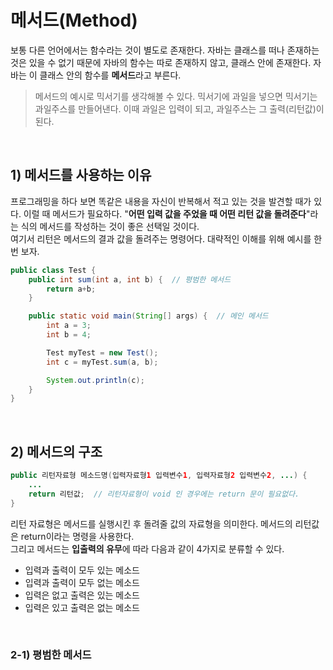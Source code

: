 # 메서드(Method)

보통 다른 언어에서는 함수라는 것이 별도로 존재한다. 자바는 클래스를 떠나 존재하는 것은 있을 수 없기 때문에 자바의 함수는 따로 존재하지 않고, 클래스 안에 존재한다. 자바는 이 클래스 안의 함수를 **메서드**라고 부른다. 
> 메서드의 예시로 믹서기를 생각해볼 수 있다. 믹서기에 과일을 넣으면 믹서기는 과일주스를 만들어낸다. 이때 과일은 입력이 되고, 과일주스는 그 출력(리턴값)이 된다. 

<br>

## 1) 메서드를 사용하는 이유
프로그래밍을 하다 보면 똑같은 내용을 자신이 반복해서 적고 있는 것을 발견할 때가 있다. 이럴 때 메서드가 필요하다. "**어떤 입력 값을 주었을 때 어떤 리턴 값을 돌려준다**"라는 식의 메서드를 작성하는 것이 좋은 선택일 것이다. 
<br>
여기서 리턴은 메서드의 결과 값을 돌려주는 명령어다. 대략적인 이해를 위해 예시를 한번 보자.
```java
public class Test {
    public int sum(int a, int b) {  // 평범한 메서드
        return a+b;
    }

    public static void main(String[] args) {  // 메인 메서드
        int a = 3;
        int b = 4;

        Test myTest = new Test();
        int c = myTest.sum(a, b);

        System.out.println(c);
    }
}

```

<br>

## 2) 메서드의 구조
```java
public 리턴자료형 메소드명(입력자료형1 입력변수1, 입력자료형2 입력변수2, ...) {
    ...    
    return 리턴값;  // 리턴자료형이 void 인 경우에는 return 문이 필요없다.
}
```
리턴 자료형은 메서드를 실행시킨 후 돌려줄 값의 자료형을 의미한다. 메서드의 리턴값은 return이라는 명령을 사용한다. 
<br>
그리고 메서드는 **입출력의 유무**에 따라 다음과 같이 4가지로 분류할 수 있다.
+ 입력과 출력이 모두 있는 메소드
+ 입력과 출력이 모두 없는 메소드
+ 입력은 없고 출력은 있는 메소드
+ 입력은 있고 출력은 없는 메소드

<br>

### 2-1) 평범한 메서드 

